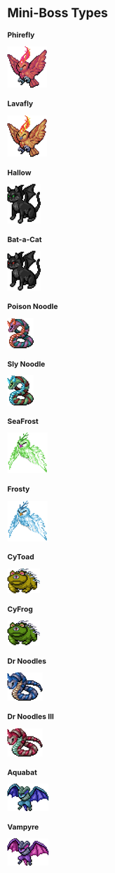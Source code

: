 # Mini-Boss Types

### Phirefly

![](<../../../.gitbook/assets/image (35).png>)

### Lavafly

![](<../../../.gitbook/assets/image (26).png>)

### Hallow

![](<../../../.gitbook/assets/image (11).png>)

### Bat-a-Cat

![](<../../../.gitbook/assets/image (42).png>)

### Poison Noodle

![](<../../../.gitbook/assets/image (44).png>)

### Sly Noodle

![](<../../../.gitbook/assets/image (30).png>)

### SeaFrost

![](../../../.gitbook/assets/image.png)

### Frosty

![](<../../../.gitbook/assets/image (5).png>)

### CyToad

![](<../../../.gitbook/assets/image (22).png>)

### CyFrog

![](<../../../.gitbook/assets/image (20).png>)

### Dr Noodles

![](<../../../.gitbook/assets/image (1).png>)

### Dr Noodles III

![](<../../../.gitbook/assets/image (38).png>)

### Aquabat

![](<../../../.gitbook/assets/image (33).png>)

### Vampyre

![](<../../../.gitbook/assets/image (24).png>)
